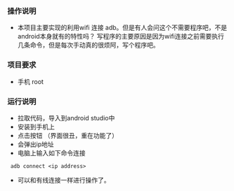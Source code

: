 ###  操作说明
* 本项目主要实现的利用wifi 连接 adb。但是有人会问这个不需要程序吧，不是android本身就有的特性吗？
写程序的主要原因是因为wifi连接之前需要执行几条命令，但是每次手动真的很烦阿，写个程序吧。
### 项目要求
* 手机 root
### 运行说明
* 拉取代码，导入到android studio中
* 安装到手机上
* 点击按钮 （界面很丑，重在功能了）
* 会弹出ip地址
* 电脑上输入如下命令连接
```
 adb connect <ip address>
```
* 可以和有线连接一样进行操作了。

